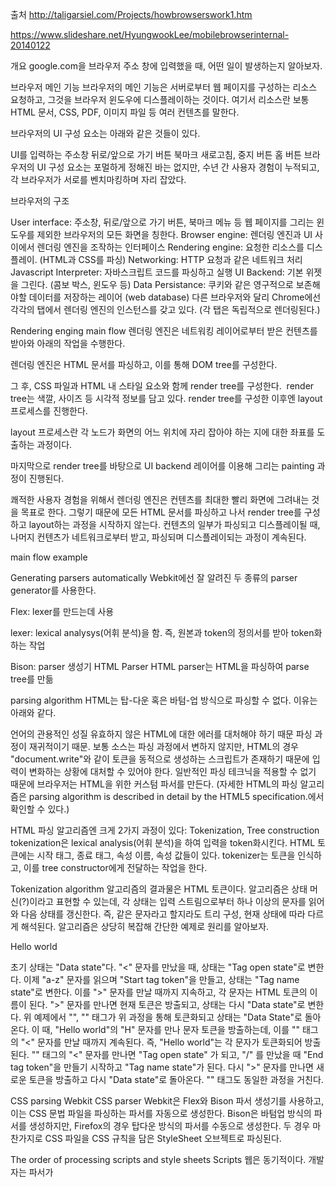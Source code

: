 출처
http://taligarsiel.com/Projects/howbrowserswork1.htm

https://www.slideshare.net/HyungwookLee/mobilebrowserinternal-20140122

개요
google.com을 브라우저 주소 창에 입력했을 때, 어떤 일이 발생하는지 알아보자.



브라우저 메인 기능
브라우저의 메인 기능은 서버로부터 웹 페이지를 구성하는 리소스 요청하고, 그것을 브라우저 윈도우에 디스플레이하는 것이다.
여기서 리소스란 보통 HTML 문서, CSS, PDF, 이미지 파일 등 여러 컨텐츠를 말한다.

브라우저의 UI 구성 요소는 아래와 같은 것들이 있다.

UI를 입력하는 주소창
뒤로/앞으로 가기 버튼
북마크
새로고침, 중지 버튼
홈 버튼
브라우저의 UI 구성 요소는 포멀하게 정해진 바는 없지만, 수년 간 사용자 경험이 누적되고, 각 브라우저가 서로를 벤치마킹하며 자리 잡았다.


브라우저의 구조


User interface: 주소창, 뒤로/앞으로 가기 버튼, 북마크 메뉴 등 웹 페이지를 그리는 윈도우를 제외한 브라우저의 모든 화면을 칭한다.
Browser engine: 렌더링 엔진과 UI 사이에서 렌더링 엔진을 조작하는 인터페이스
Rendering engine: 요청한 리소스를 디스플레이. (HTML과 CSS를 파싱)
Networking: HTTP 요청과 같은 네트워크 처리
Javascript Interpreter: 자바스크립트 코드를 파싱하고 실행
UI Backend: 기본 위젯을 그린다. (콤보 박스, 윈도우 등)
Data Persistance: 쿠키와 같은 영구적으로 보존해야할 데이터를 저장하는 레이어 (web database)
다른 브라우저와 달리 Chrome에선 각각의 탭에서 렌더링 엔진의 인스턴스를 갖고 있다. (각 탭은 독립적으로 렌더링된다.)



Rendering enging
main flow
렌더링 엔진은 네트워킹 레이어로부터 받은 컨텐츠를 받아와 아래의 작업을 수행한다.





렌더링 엔진은 HTML 문서를 파싱하고, 이를 통해 DOM tree를 구성한다.

그 후, CSS 파일과 HTML 내 스타일 요소와 함께 render tree를 구성한다. 
render tree는 색깔, 사이즈 등 시각적 정보를 담고 있다. render tree를 구성한 이후엔 layout 프로세스를 진행한다.

layout 프로세스란 각 노드가 화면의 어느 위치에 자리 잡아야 하는 지에 대한 좌표를 도출하는 과정이다.

마지막으로 render tree를 바탕으로 UI backend 레이어를 이용해 그리는 painting 과정이 진행된다.

쾌적한 사용자 경험을 위해서 렌더링 엔진은 컨텐츠를 최대한 빨리 화면에 그려내는 것을 목표로 한다.
그렇기 때문에 모든 HTML 문서를 파싱하고 나서 render tree를 구성하고 layout하는 과정을 시작하지 않는다.
컨텐츠의 일부가 파싱되고 디스플레이될 때, 나머지 컨텐츠가 네트워크로부터 받고, 파싱되며 디스플레이되는 과정이 계속된다.

main flow example




Generating parsers automatically
Webkit에선 잘 알려진 두 종류의 parser generator를 사용한다.

Flex: lexer를 만드는데 사용

lexer: lexical analysys(어휘 분석)을 함. 즉, 원본과 token의 정의서를 받아 token화 하는 작업

Bison: parser 생성기
HTML Parser
HTML parser는 HTML을 파싱하여 parse tree를 만듦

parsing algorithm
HTML는 탑-다운 혹은 바텀-업 방식으로 파싱할 수 없다. 이유는 아래와 같다.

언어의 관용적인 성질
유효하지 않은 HTML에 대한 에러를 대처해야 하기 때문
파싱 과정이 재귀적이기 때문. 보통 소스는 파싱 과정에서 변하지 않지만,
HTML의 경우 "document.write"와 같이 토큰을 동적으로 생성하는 스크립트가 존재하기 때문에
입력이 변화하는 상황에 대처할 수 있어야 한다.
일반적인 파싱 테크닉을 적용할 수 없기 때문에 브라우저는 HTML을 위한 커스텀 파서를 만든다.
(자세한 HTML의 파싱 알고리즘은 parsing algorithm is described in detail by the HTML5 specification.에서 확인할 수 있다.)

HTML 파싱 알고리즘엔 크게 2가지 과정이 있다: Tokenization, Tree construction
tokenization은 lexical analysis(어휘 분석)을 하여 입력을 token화시킨다. HTML 토큰에는 시작 태그, 종료 태그, 속성 이름, 속성 값들이 있다.
tokenizer는 토큰을 인식하고, 이를 tree constructor에게 전달하는 작업을 한다.


Tokenization algorithm
알고리즘의 결과물은 HTML 토큰이다. 알고리즘은 상태 머신(?)이라고 표현할 수 있는데, 각 상태는 입력 스트림으로부터
하나 이상의 문자를 읽어와 다음 상태를 갱신한다. 즉, 같은 문자라고 할지라도 트리 구성, 현재 상태에 따라 다르게 해석된다.
알고리즘은 상당히 복잡해 간단한 예제로 원리를 알아보자.



<html>
	<body>
		Hello world
	</body>
</html>


초기 상태는 "Data state"다. "<" 문자를 만났을 때, 상태는 "Tag open state"로 변한다. 이제 "a-z" 문자를 읽으며 "Start tag token"을 만들고,
상태는 "Tag name state"로 변한다. 이를 ">" 문자를 만날 때까지 지속하고, 각 문자는 HTML 토큰의 이름이 된다. ">" 문자를 만나면 현재 토큰은 방출되고,
상태는 다시 "Data state"로 변한다.
위 예제에서 "<html>", "<body>" 태그가 위 과정을 통해 토큰화되고 상태는 "Data State"로 돌아온다. 이 때, "Hello world"의 "H" 문자를 만나 문자 토큰을 방출하는데,
이를 "</body>" 태그의 "<" 문자를 만날 때까지 계속된다. 즉, "Hello world"는 각 문자가 토큰화되어 방출된다.
"</body>" 태그의 "<" 문자를 만나면 "Tag open state" 가 되고, "/" 를 만났을 때 "End tag token"을 만들기 시작하고 "Tag name state"가 된다. 다시 ">" 문자를 만나면
새로운 토큰을 방출하고 다시 "Data state"로 돌아온다. "</html>" 태그도 동일한 과정을 거친다.







CSS parsing
Webkit CSS parser
Webkit은 Flex와 Bison 파서 생성기를 사용하고, 이는 CSS 문법 파일을 파싱하는 파서를 자동으로 생성한다. Bison은 바텀업 방식의 파서를 생성하지만,
Firefox의 경우 탑다운 방식의 파서를 수동으로 생성한다. 두 경우 마찬가지로 CSS 파일을 CSS 규칙을 담은 StyleSheet 오브젝트로 파싱된다.





The order of processing scripts and style sheets
Scripts
웹은 동기적이다. 개발자는 파서가 <script> 태그를 만날 때, 즉시 파서가 동작하기를 기대하지만 파싱 과정은 스크립트가 종료될 때까지 중지된다.
만약 스크립트가 외부에 있어 네트워크를 통해 받아야하는 경우, 모든 리소스를 받을 때까지 파싱 과정은 중지된다. 이는 수 년 동안 지속되어왔고,
HTML 4, 5 명세서에도 명시되어 있다. 하지만 개발자는 스크립트에 "지연"으로 표시할 수 있는데, 이는 파싱 과정을 중지하지 않고, 파싱 과정이 완료된 후에
스크립트를 실행할 수 있게 한다. HTML 5는 스크립트를 비동기적으로 동작하게 하는 옵션을 추가하여 다른 스레드에서 파싱을 지속되게 할 수 있다.

Speculative parsing
Webkit과 Firefox 모두 파싱 과정을 최적화했다. 스크립트가 실행되는 동안 다른 스레드에서는 파싱을 지속하고 어떤 자원이 필요하고,
네트워크로부터 받아야 하는지를 파악한다. 이는 병렬적인 커넥션 위에서 동작하기 때문에 전반적인 성능을 높일 수 있다. Speculative parsing은 
DOM 트리를 조작하지 않으며 외부의 스크립트나 스타일 시트, 이미지를 참조해 파싱한다.

Style sheets
반면에 스타일 시트는 다른 모델을 갖는다. 개념적으로 스타일 시트는 DOM 트리를 조작하지 않기 때문에 스크립트가 읽히기를 기다리거나, 파싱 과정을
멈출 필요가 없다. 하지만 파싱 과정 중에 스크립트가 스타일 정보를 요청하는 경우 문제가 생긴다. 아직 스타일 정보를 로드하기 전이라면 스크립트는
잘못된 스타일을 가져다가 쓸 수 있기 때문이다. Firefox는 스타일 시트를 파싱하고 있다면 스크립트를 중지시키는 방법으로, Webkit에선 로드되지 않은
스타일 시트에 대한 접근이 일어날 경우에 스크립트를 중단시키며 위 문제를 해결한다.

Render tree construction









